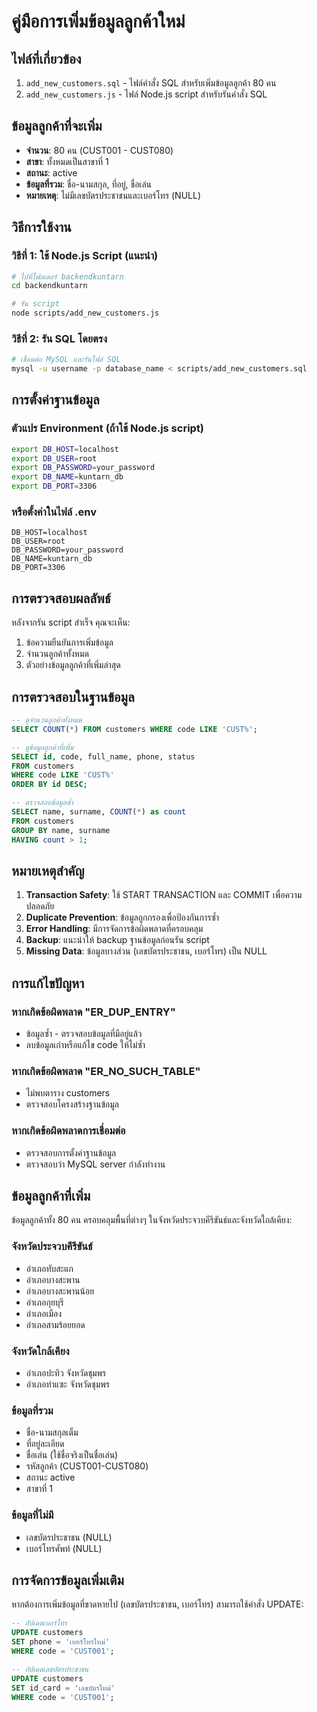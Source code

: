 # คู่มือการเพิ่มข้อมูลลูกค้าใหม่

## ไฟล์ที่เกี่ยวข้อง

1. `add_new_customers.sql` - ไฟล์คำสั่ง SQL สำหรับเพิ่มข้อมูลลูกค้า 80 คน
2. `add_new_customers.js` - ไฟล์ Node.js script สำหรับรันคำสั่ง SQL

## ข้อมูลลูกค้าที่จะเพิ่ม

- **จำนวน**: 80 คน (CUST001 - CUST080)
- **สาขา**: ทั้งหมดเป็นสาขาที่ 1
- **สถานะ**: active
- **ข้อมูลที่รวม**: ชื่อ-นามสกุล, ที่อยู่, ชื่อเล่น
- **หมายเหตุ**: ไม่มีเลขบัตรประชาชนและเบอร์โทร (NULL)

## วิธีการใช้งาน

### วิธีที่ 1: ใช้ Node.js Script (แนะนำ)

```bash
# ไปที่โฟลเดอร์ backendkuntarn
cd backendkuntarn

# รัน script
node scripts/add_new_customers.js
```

### วิธีที่ 2: รัน SQL โดยตรง

```bash
# เชื่อมต่อ MySQL และรันไฟล์ SQL
mysql -u username -p database_name < scripts/add_new_customers.sql
```

## การตั้งค่าฐานข้อมูล

### ตัวแปร Environment (ถ้าใช้ Node.js script)

```bash
export DB_HOST=localhost
export DB_USER=root
export DB_PASSWORD=your_password
export DB_NAME=kuntarn_db
export DB_PORT=3306
```

### หรือตั้งค่าในไฟล์ .env

```env
DB_HOST=localhost
DB_USER=root
DB_PASSWORD=your_password
DB_NAME=kuntarn_db
DB_PORT=3306
```

## การตรวจสอบผลลัพธ์

หลังจากรัน script สำเร็จ คุณจะเห็น:

1. ข้อความยืนยันการเพิ่มข้อมูล
2. จำนวนลูกค้าทั้งหมด
3. ตัวอย่างข้อมูลลูกค้าที่เพิ่มล่าสุด

## การตรวจสอบในฐานข้อมูล

```sql
-- ดูจำนวนลูกค้าทั้งหมด
SELECT COUNT(*) FROM customers WHERE code LIKE 'CUST%';

-- ดูข้อมูลลูกค้าที่เพิ่ม
SELECT id, code, full_name, phone, status 
FROM customers 
WHERE code LIKE 'CUST%' 
ORDER BY id DESC;

-- ตรวจสอบข้อมูลซ้ำ
SELECT name, surname, COUNT(*) as count 
FROM customers 
GROUP BY name, surname 
HAVING count > 1;
```

## หมายเหตุสำคัญ

1. **Transaction Safety**: ใช้ START TRANSACTION และ COMMIT เพื่อความปลอดภัย
2. **Duplicate Prevention**: ข้อมูลถูกกรองเพื่อป้องกันการซ้ำ
3. **Error Handling**: มีการจัดการข้อผิดพลาดที่ครอบคลุม
4. **Backup**: แนะนำให้ backup ฐานข้อมูลก่อนรัน script
5. **Missing Data**: ข้อมูลบางส่วน (เลขบัตรประชาชน, เบอร์โทร) เป็น NULL

## การแก้ไขปัญหา

### หากเกิดข้อผิดพลาด "ER_DUP_ENTRY"
- ข้อมูลซ้ำ - ตรวจสอบข้อมูลที่มีอยู่แล้ว
- ลบข้อมูลเก่าหรือแก้ไข code ให้ไม่ซ้ำ

### หากเกิดข้อผิดพลาด "ER_NO_SUCH_TABLE"
- ไม่พบตาราง customers
- ตรวจสอบโครงสร้างฐานข้อมูล

### หากเกิดข้อผิดพลาดการเชื่อมต่อ
- ตรวจสอบการตั้งค่าฐานข้อมูล
- ตรวจสอบว่า MySQL server กำลังทำงาน

## ข้อมูลลูกค้าที่เพิ่ม

ข้อมูลลูกค้าทั้ง 80 คน ครอบคลุมพื้นที่ต่างๆ ในจังหวัดประจวบคีรีขันธ์และจังหวัดใกล้เคียง:

### จังหวัดประจวบคีรีขันธ์
- อำเภอทับสะแก
- อำเภอบางสะพาน
- อำเภอบางสะพานน้อย
- อำเภอกุยบุรี
- อำเภอเมือง
- อำเภอสามร้อยยอด

### จังหวัดใกล้เคียง
- อำเภอปะทิว จังหวัดชุมพร
- อำเภอท่าแซะ จังหวัดชุมพร

### ข้อมูลที่รวม
- ชื่อ-นามสกุลเต็ม
- ที่อยู่ละเอียด
- ชื่อเล่น (ใช้ชื่อจริงเป็นชื่อเล่น)
- รหัสลูกค้า (CUST001-CUST080)
- สถานะ active
- สาขาที่ 1

### ข้อมูลที่ไม่มี
- เลขบัตรประชาชน (NULL)
- เบอร์โทรศัพท์ (NULL)

## การจัดการข้อมูลเพิ่มเติม

หากต้องการเพิ่มข้อมูลที่ขาดหายไป (เลขบัตรประชาชน, เบอร์โทร) สามารถใช้คำสั่ง UPDATE:

```sql
-- อัปเดตเบอร์โทร
UPDATE customers 
SET phone = 'เบอร์โทรใหม่' 
WHERE code = 'CUST001';

-- อัปเดตเลขบัตรประชาชน
UPDATE customers 
SET id_card = 'เลขบัตรใหม่' 
WHERE code = 'CUST001';
``` 